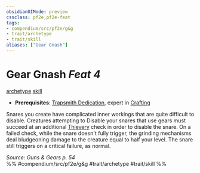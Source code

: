 ```yaml
---
obsidianUIMode: preview
cssclass: pf2e,pf2e-feat
tags:
- compendium/src/pf2e/g&g
- trait/archetype
- trait/skill
aliases: ["Gear Gnash"]
---
```

# Gear Gnash  *Feat 4*  
[archetype](../../Rules/traits/archetype.md)  [skill](../../Rules/traits/skill.md)  

- **Prerequisites**: [Trapsmith Dedication](trapsmith-dedication-g-g.md), expert in [Crafting](../skills.md#Crafting)

Snares you create have complicated inner workings that are quite difficult to disable. Creatures attempting to Disable your snares that use gears must succeed at an additional [Thievery](../skills.md#Thievery) check in order to disable the snare. On a failed check, while the snare doesn't fully trigger, the grinding mechanisms deal bludgeoning damage to the creature equal to half your level. The snare still triggers on a critical failure, as normal.

*Source: Guns & Gears p. 54*  
%% #compendium/src/pf2e/g&g #trait/archetype #trait/skill %%